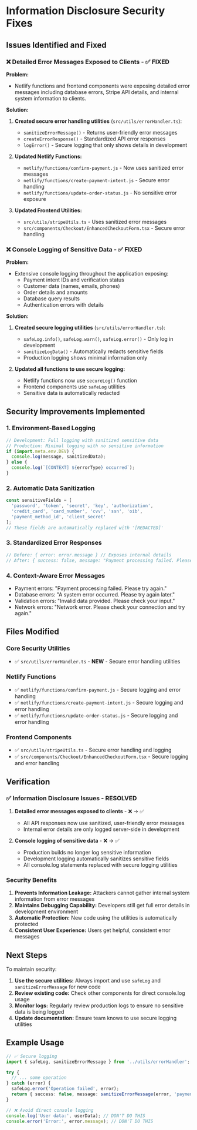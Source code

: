 # Information Disclosure Security Fixes

## Issues Identified and Fixed

### ❌ **Detailed Error Messages Exposed to Clients** - ✅ FIXED

**Problem:** 
- Netlify functions and frontend components were exposing detailed error messages including database errors, Stripe API details, and internal system information to clients.

**Solution:**
1. **Created secure error handling utilities** (`src/utils/errorHandler.ts`):
   - `sanitizeErrorMessage()` - Returns user-friendly error messages
   - `createErrorResponse()` - Standardized API error responses
   - `logError()` - Secure logging that only shows details in development

2. **Updated Netlify Functions:**
   - `netlify/functions/confirm-payment.js` - Now uses sanitized error messages
   - `netlify/functions/create-payment-intent.js` - Secure error handling
   - `netlify/functions/update-order-status.js` - No sensitive error exposure

3. **Updated Frontend Utilities:**
   - `src/utils/stripeUtils.ts` - Uses sanitized error messages
   - `src/components/Checkout/EnhancedCheckoutForm.tsx` - Secure error handling

### ❌ **Console Logging of Sensitive Data** - ✅ FIXED

**Problem:**
- Extensive console logging throughout the application exposing:
  - Payment intent IDs and verification status
  - Customer data (names, emails, phones)
  - Order details and amounts
  - Database query results
  - Authentication errors with details

**Solution:**
1. **Created secure logging utilities** (`src/utils/errorHandler.ts`):
   - `safeLog.info()`, `safeLog.warn()`, `safeLog.error()` - Only log in development
   - `sanitizeLogData()` - Automatically redacts sensitive fields
   - Production logging shows minimal information only

2. **Updated all functions to use secure logging:**
   - Netlify functions now use `secureLog()` function
   - Frontend components use `safeLog` utilities
   - Sensitive data is automatically redacted

## Security Improvements Implemented

### 1. **Environment-Based Logging**
```javascript
// Development: Full logging with sanitized sensitive data
// Production: Minimal logging with no sensitive information
if (import.meta.env.DEV) {
  console.log(message, sanitizedData);
} else {
  console.log(`[CONTEXT] ${errorType} occurred`);
}
```

### 2. **Automatic Data Sanitization**
```javascript
const sensitiveFields = [
  'password', 'token', 'secret', 'key', 'authorization',
  'credit_card', 'card_number', 'cvv', 'ssn', 'oib',
  'payment_method_id', 'client_secret'
];
// These fields are automatically replaced with '[REDACTED]'
```

### 3. **Standardized Error Responses**
```javascript
// Before: { error: error.message } // Exposes internal details
// After: { success: false, message: "Payment processing failed. Please try again." }
```

### 4. **Context-Aware Error Messages**
- Payment errors: "Payment processing failed. Please try again."
- Database errors: "A system error occurred. Please try again later."
- Validation errors: "Invalid data provided. Please check your input."
- Network errors: "Network error. Please check your connection and try again."

## Files Modified

### Core Security Utilities
- ✅ `src/utils/errorHandler.ts` - **NEW** - Secure error handling utilities

### Netlify Functions
- ✅ `netlify/functions/confirm-payment.js` - Secure logging and error handling
- ✅ `netlify/functions/create-payment-intent.js` - Secure logging and error handling  
- ✅ `netlify/functions/update-order-status.js` - Secure logging and error handling

### Frontend Components
- ✅ `src/utils/stripeUtils.ts` - Secure error handling and logging
- ✅ `src/components/Checkout/EnhancedCheckoutForm.tsx` - Secure logging and error handling

## Verification

### ✅ **Information Disclosure Issues - RESOLVED**

1. **Detailed error messages exposed to clients** - ❌ → ✅
   - All API responses now use sanitized, user-friendly error messages
   - Internal error details are only logged server-side in development

2. **Console logging of sensitive data** - ❌ → ✅  
   - Production builds no longer log sensitive information
   - Development logging automatically sanitizes sensitive fields
   - All console.log statements replaced with secure logging utilities

### Security Benefits

1. **Prevents Information Leakage:** Attackers cannot gather internal system information from error messages
2. **Maintains Debugging Capability:** Developers still get full error details in development environment
3. **Automatic Protection:** New code using the utilities is automatically protected
4. **Consistent User Experience:** Users get helpful, consistent error messages

## Next Steps

To maintain security:

1. **Use the secure utilities:** Always import and use `safeLog` and `sanitizeErrorMessage` for new code
2. **Review existing code:** Check other components for direct console.log usage
3. **Monitor logs:** Regularly review production logs to ensure no sensitive data is being logged
4. **Update documentation:** Ensure team knows to use secure logging utilities

## Example Usage

```typescript
// ✅ Secure logging
import { safeLog, sanitizeErrorMessage } from '../utils/errorHandler';

try {
  // ... some operation
} catch (error) {
  safeLog.error('Operation failed', error);
  return { success: false, message: sanitizeErrorMessage(error, 'payment') };
}

// ❌ Avoid direct console logging
console.log('User data:', userData); // DON'T DO THIS
console.error('Error:', error.message); // DON'T DO THIS
``` 